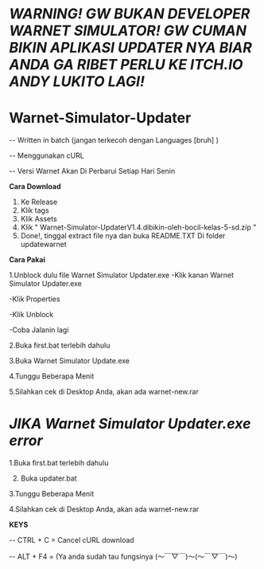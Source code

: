 # *WARNING! GW BUKAN DEVELOPER WARNET SIMULATOR! GW CUMAN BIKIN APLIKASI UPDATER NYA BIAR ANDA GA RIBET PERLU KE ITCH.IO ANDY LUKITO LAGI!* 

# Warnet-Simulator-Updater


-- Written in batch (jangan terkecoh dengan Languages [bruh]  )


-- Menggunakan cURL

-- Versi Warnet Akan Di Perbarui Setiap Hari Senin

**Cara Download** 
 1. Ke Release
 2. Klik tags
 3. Klik Assets
 4. Klik " Warnet-Simulator-UpdaterV1.4.dibikin-oleh-bocil-kelas-5-sd.zip "
 5. Done!, tinggal extract file nya dan buka README.TXT Di folder updatewarnet 

**Cara Pakai**

1.Unblock dulu file Warnet Simulator Updater.exe
  -Klik kanan Warnet Simulator Updater.exe
  
  -Klik Properties
  
  -Klik Unblock
  
  -Coba Jalanin lagi
  
2.Buka first.bat terlebih dahulu

3.Buka Warnet Simulator Update.exe

4.Tunggu Beberapa Menit

5.Silahkan cek di Desktop Anda, akan ada warnet-new.rar

# *JIKA Warnet Simulator Updater.exe error* 

1.Buka first.bat terlebih dahulu

2. Buka updater.bat

3.Tunggu Beberapa Menit

4.Silahkan cek di Desktop Anda, akan ada warnet-new.rar

**KEYS**

-- CTRL + C = Cancel cURL download

-- ALT + F4 = (Ya anda sudah tau fungsinya (～￣▽￣)～(～￣▽￣)～)
